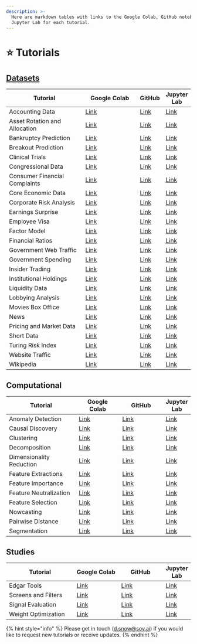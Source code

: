 ```yaml
---
description: >-
  Here are markdown tables with links to the Google Colab, GitHub notebooks, and
  Jupyter Lab for each tutorial.
---
```


# ⭐ Tutorials

## [Datasets](../realtime-datasets/equity-datasets/)

<table><thead><tr><th width="244">Tutorial</th><th width="180">Google Colab</th><th>GitHub</th><th>Jupyter Lab</th></tr></thead><tbody><tr><td>Accounting Data</td><td><a href="https://colab.research.google.com/github/sovai-research/sovai-public/blob/main/notebooks/datasets/Accounting%20Data.ipynb">Link</a></td><td><a href="https://github.com/sovai-research/sovai-public/blob/main/notebooks/datasets/Accounting%20Data.ipynb">Link</a></td><td><a href="https://hub.sov.ai/hub/user-redirect/lab/tree/sovai-public/notebooks/datasets/Accounting%20Data.ipynb">Link</a></td></tr><tr><td>Asset Rotation and Allocation</td><td><a href="https://colab.research.google.com/github/sovai-research/sovai-public/blob/main/notebooks/datasets/Asset%20Rotation%20and%20Allocation.ipynb">Link</a></td><td><a href="https://github.com/sovai-research/sovai-public/blob/main/notebooks/datasets/Asset%20Rotation%20and%20Allocation.ipynb">Link</a></td><td><a href="https://hub.sov.ai/hub/user-redirect/lab/tree/sovai-public/notebooks/datasets/Asset%20Rotation%20and%20Allocation.ipynb">Link</a></td></tr><tr><td>Bankruptcy Prediction</td><td><a href="https://colab.research.google.com/github/sovai-research/sovai-public/blob/main/notebooks/datasets/Bankruptcy%20Prediction.ipynb">Link</a></td><td><a href="https://github.com/sovai-research/sovai-public/blob/main/notebooks/datasets/Bankruptcy%20Prediction.ipynb">Link</a></td><td><a href="https://hub.sov.ai/hub/user-redirect/lab/tree/sovai-public/notebooks/datasets/Bankruptcy%20Prediction.ipynb">Link</a></td></tr><tr><td>Breakout Prediction</td><td><a href="https://colab.research.google.com/github/sovai-research/sovai-public/blob/main/notebooks/datasets/Breakout%20Prediction.ipynb">Link</a></td><td><a href="https://github.com/sovai-research/sovai-public/blob/main/notebooks/datasets/Breakout%20Prediction.ipynb">Link</a></td><td><a href="https://hub.sov.ai/hub/user-redirect/lab/tree/sovai-public/notebooks/datasets/Breakout%20Prediction.ipynb">Link</a></td></tr><tr><td>Clinical Trials</td><td><a href="https://colab.research.google.com/github/sovai-research/sovai-public/blob/main/notebooks/datasets/Clinical%20Trials.ipynb">Link</a></td><td><a href="https://github.com/sovai-research/sovai-public/blob/main/notebooks/datasets/Clinical%20Trials.ipynb">Link</a></td><td><a href="https://hub.sov.ai/hub/user-redirect/lab/tree/sovai-public/notebooks/datasets/Clinical%20Trials.ipynb">Link</a></td></tr><tr><td>Congressional Data</td><td><a href="https://colab.research.google.com/github/sovai-research/sovai-public/blob/main/notebooks/datasets/Congressional%20Trading.ipynb">Link</a></td><td><a href="https://github.com/sovai-research/sovai-public/blob/main/notebooks/datasets/Congressional%20Trading.ipynb">Link</a></td><td><a href="https://hub.sov.ai/hub/user-redirect/lab/tree/sovai-public/notebooks/datasets/Congressional%20Trading.ipynb">Link</a></td></tr><tr><td>Consumer Financial Complaints</td><td><a href="https://colab.research.google.com/github/sovai-research/sovai-public/blob/main/notebooks/datasets/Consumer%20Financial%20Complaints.ipynb">Link</a></td><td><a href="https://github.com/sovai-research/sovai-public/blob/main/notebooks/datasets/Consumer%20Financial%20Complaints.ipynb">Link</a></td><td><a href="https://hub.sov.ai/hub/user-redirect/lab/tree/sovai-public/notebooks/datasets/Consumer%20Financial%20Complaints.ipynb">Link</a></td></tr><tr><td>Core Economic Data</td><td><a href="https://colab.research.google.com/github/sovai-research/sovai-public/blob/main/notebooks/datasets/Core%20Economic%20Data.ipynb">Link</a></td><td><a href="https://github.com/sovai-research/sovai-public/blob/main/notebooks/datasets/Core%20Economic%20Data.ipynb">Link</a></td><td><a href="https://hub.sov.ai/hub/user-redirect/lab/tree/sovai-public/notebooks/datasets/Core%20Economic%20Data.ipynb">Link</a></td></tr><tr><td>Corporate Risk Analysis</td><td><a href="https://colab.research.google.com/github/sovai-research/sovai-public/blob/main/notebooks/datasets/Corporate%20Risk%20Analysis.ipynb">Link</a></td><td><a href="https://github.com/sovai-research/sovai-public/blob/main/notebooks/datasets/Corporate%20Risk%20Analysis.ipynb">Link</a></td><td><a href="https://hub.sov.ai/hub/user-redirect/lab/tree/sovai-public/notebooks/datasets/Corporate%20Risk%20Analysis.ipynb">Link</a></td></tr><tr><td>Earnings Surprise</td><td><a href="https://colab.research.google.com/github/sovai-research/sovai-public/blob/main/notebooks/datasets/Earnings%20Surprise.ipynb">Link</a></td><td><a href="https://github.com/sovai-research/sovai-public/blob/main/notebooks/datasets/Earnings%20Surprise.ipynb">Link</a></td><td><a href="https://hub.sov.ai/hub/user-redirect/lab/tree/sovai-public/notebooks/datasets/Earnings%20Surprise.ipynb">Link</a></td></tr><tr><td>Employee Visa</td><td><a href="https://colab.research.google.com/github/sovai-research/sovai-public/blob/main/notebooks/datasets/Employee%20Visa.ipynb">Link</a></td><td><a href="https://github.com/sovai-research/sovai-public/blob/main/notebooks/datasets/Employee%20Visa.ipynb">Link</a></td><td><a href="https://hub.sov.ai/hub/user-redirect/lab/tree/sovai-public/notebooks/datasets/Employee%20Visa.ipynb">Link</a></td></tr><tr><td>Factor Model</td><td><a href="https://colab.research.google.com/github/sovai-research/sovai-public/blob/main/notebooks/datasets/Factor%20Model.ipynb">Link</a></td><td><a href="https://github.com/sovai-research/sovai-public/blob/main/notebooks/datasets/Factor%20Model.ipynb">Link</a></td><td><a href="https://hub.sov.ai/hub/user-redirect/lab/tree/sovai-public/notebooks/datasets/Factor%20Model.ipynb">Link</a></td></tr><tr><td>Financial Ratios</td><td><a href="https://colab.research.google.com/github/sovai-research/sovai-public/blob/main/notebooks/datasets/Financial%20Ratios.ipynb">Link</a></td><td><a href="https://github.com/sovai-research/sovai-public/blob/main/notebooks/datasets/Financial%20Ratios.ipynb">Link</a></td><td><a href="https://hub.sov.ai/hub/user-redirect/lab/tree/sovai-public/notebooks/datasets/Financial%20Ratios.ipynb">Link</a></td></tr><tr><td>Government Web Traffic</td><td><a href="https://colab.research.google.com/github/sovai-research/sovai-public/blob/main/notebooks/datasets/Government%20Internet.ipynb">Link</a></td><td><a href="https://github.com/sovai-research/sovai-public/blob/main/notebooks/datasets/Government%20Internet.ipynb">Link</a></td><td><a href="https://hub.sov.ai/hub/user-redirect/lab/tree/sovai-public/notebooks/datasets/Government%20Internet.ipynb">Link</a></td></tr><tr><td>Government Spending</td><td><a href="https://colab.research.google.com/github/sovai-research/sovai-public/blob/main/notebooks/datasets/Government%20Spending.ipynb">Link</a></td><td><a href="https://github.com/sovai-research/sovai-public/blob/main/notebooks/datasets/Government%20Spending.ipynb">Link</a></td><td><a href="https://hub.sov.ai/hub/user-redirect/lab/tree/sovai-public/notebooks/datasets/Government%20Spending.ipynb">Link</a></td></tr><tr><td>Insider Trading</td><td><a href="https://colab.research.google.com/github/sovai-research/sovai-public/blob/main/notebooks/datasets/Insider%20Trading.ipynb">Link</a></td><td><a href="https://github.com/sovai-research/sovai-public/blob/main/notebooks/datasets/Insider%20Trading.ipynb">Link</a></td><td><a href="https://hub.sov.ai/hub/user-redirect/lab/tree/sovai-public/notebooks/datasets/Insider%20Trading.ipynb">Link</a></td></tr><tr><td>Institutional Holdings</td><td><a href="https://colab.research.google.com/github/sovai-research/sovai-public/blob/main/notebooks/datasets/Insitutional%20Holdings.ipynb">Link</a></td><td><a href="https://github.com/sovai-research/sovai-public/blob/main/notebooks/datasets/Insitutional%20Holdings.ipynb">Link</a></td><td><a href="https://hub.sov.ai/hub/user-redirect/lab/tree/sovai-public/notebooks/datasets/Insitutional%20Holdings.ipynb">Link</a></td></tr><tr><td>Liquidity Data</td><td><a href="https://colab.research.google.com/github/sovai-research/sovai-public/blob/main/notebooks/datasets/Liquidity%20Data.ipynb">Link</a></td><td><a href="https://github.com/sovai-research/sovai-public/blob/main/notebooks/datasets/Liquidity%20Data.ipynb">Link</a></td><td><a href="https://hub.sov.ai/hub/user-redirect/lab/tree/sovai-public/notebooks/datasets/Liquidity%20Data.ipynb">Link</a></td></tr><tr><td>Lobbying Analysis</td><td><a href="https://colab.research.google.com/github/sovai-research/sovai-public/blob/main/notebooks/datasets/Lobbying%20Analysis.ipynb">Link</a></td><td><a href="https://github.com/sovai-research/sovai-public/blob/main/notebooks/datasets/Lobbying%20Analysis.ipynb">Link</a></td><td><a href="https://hub.sov.ai/hub/user-redirect/lab/tree/sovai-public/notebooks/datasets/Lobbying%20Analysis.ipynb">Link</a></td></tr><tr><td>Movies Box Office</td><td><a href="https://colab.research.google.com/github/sovai-research/sovai-public/blob/main/notebooks/datasets/Movies%20Box%20Office.ipynb">Link</a></td><td><a href="https://github.com/sovai-research/sovai-public/blob/main/notebooks/datasets/Movies%20Box%20Office.ipynb">Link</a></td><td><a href="https://hub.sov.ai/hub/user-redirect/lab/tree/sovai-public/notebooks/datasets/Movies%20Box%20Office.ipynb">Link</a></td></tr><tr><td>News</td><td><a href="https://colab.research.google.com/github/sovai-research/sovai-public/blob/main/notebooks/datasets/News.ipynb">Link</a></td><td><a href="https://github.com/sovai-research/sovai-public/blob/main/notebooks/datasets/News.ipynb">Link</a></td><td><a href="https://hub.sov.ai/hub/user-redirect/lab/tree/sovai-public/notebooks/datasets/News.ipynb">Link</a></td></tr><tr><td>Pricing and Market Data</td><td><a href="https://colab.research.google.com/github/sovai-research/sovai-public/blob/main/notebooks/datasets/Pricing%20and%20Market%20Data.ipynb">Link</a></td><td><a href="https://github.com/sovai-research/sovai-public/blob/main/notebooks/datasets/Pricing%20and%20Market%20Data.ipynb">Link</a></td><td><a href="https://hub.sov.ai/hub/user-redirect/lab/tree/sovai-public/notebooks/datasets/Pricing%20and%20Market%20Data.ipynb">Link</a></td></tr><tr><td>Short Data</td><td><a href="https://colab.research.google.com/github/sovai-research/sovai-public/blob/main/notebooks/datasets/Short%20Data.ipynb">Link</a></td><td><a href="https://github.com/sovai-research/sovai-public/blob/main/notebooks/datasets/Short%20Data.ipynb">Link</a></td><td><a href="https://hub.sov.ai/hub/user-redirect/lab/tree/sovai-public/notebooks/datasets/Short%20Data.ipynb">Link</a></td></tr><tr><td>Turing Risk Index</td><td><a href="https://colab.research.google.com/github/sovai-research/sovai-public/blob/main/notebooks/datasets/Turing%20Risk%20Index.ipynb">Link</a></td><td><a href="https://github.com/sovai-research/sovai-public/blob/main/notebooks/datasets/Turing%20Risk%20Index.ipynb">Link</a></td><td><a href="https://hub.sov.ai/hub/user-redirect/lab/tree/sovai-public/notebooks/datasets/Turing%20Risk%20Index.ipynb">Link</a></td></tr><tr><td>Website Traffic</td><td><a href="https://colab.research.google.com/github/sovai-research/sovai-public/blob/main/notebooks/datasets/Website%20Traffic.ipynb">Link</a></td><td><a href="https://github.com/sovai-research/sovai-public/blob/main/notebooks/datasets/Website%20Traffic.ipynb">Link</a></td><td><a href="https://hub.sov.ai/hub/user-redirect/lab/tree/sovai-public/notebooks/datasets/Website%20Traffic.ipynb">Link</a></td></tr><tr><td>Wikipedia</td><td><a href="https://colab.research.google.com/github/sovai-research/sovai-public/blob/main/notebooks/datasets/Wikipedia.ipynb">Link</a></td><td><a href="https://github.com/sovai-research/sovai-public/blob/main/notebooks/datasets/Wikipedia.ipynb">Link</a></td><td><a href="https://hub.sov.ai/hub/user-redirect/lab/tree/sovai-public/notebooks/datasets/Wikipedia.ipynb">Link</a></td></tr></tbody></table>



## Computational

<table><thead><tr><th width="256">Tutorial</th><th width="166">Google Colab</th><th width="167">GitHub</th><th>Jupyter Lab</th></tr></thead><tbody><tr><td>Anomaly Detection</td><td><a href="https://colab.research.google.com/github/sovai-research/sovai-public/blob/main/notebooks/computational/Anomaly%20Detection.ipynb">Link</a></td><td><a href="https://github.com/sovai-research/sovai-public/blob/main/notebooks/computational/Anomaly%20Detection.ipynb">Link</a></td><td><a href="https://hub.sov.ai/hub/user-redirect/lab/tree/sovai-public/notebooks/computational/Anomaly%20Detection.ipynb">Link</a></td></tr><tr><td>Causal Discovery</td><td><a href="https://colab.research.google.com/github/sovai-research/sovai-public/blob/main/notebooks/computational/Causal%20Discovery%20Notebook.ipynb">Link</a></td><td><a href="https://github.com/sovai-research/sovai-public/blob/main/notebooks/computational/Causal%20Discovery%20Notebook.ipynb">Link</a></td><td><a href="https://hub.sov.ai/hub/user-redirect/lab/tree/sovai-public/notebooks/computational/Causal%20Discovery%20Notebook.ipynb">Link</a></td></tr><tr><td>Clustering</td><td><a href="https://colab.research.google.com/github/sovai-research/sovai-public/blob/main/notebooks/computational/Clustering%20Notebook.ipynb">Link</a></td><td><a href="https://github.com/sovai-research/sovai-public/blob/main/notebooks/computational/Clustering%20Notebook.ipynb">Link</a></td><td><a href="https://hub.sov.ai/hub/user-redirect/lab/tree/sovai-public/notebooks/computational/Clustering%20Notebook.ipynb">Link</a></td></tr><tr><td>Decomposition</td><td><a href="https://colab.research.google.com/github/sovai-research/sovai-public/blob/main/notebooks/computational/Decomposition%20Notebook.ipynb">Link</a></td><td><a href="https://github.com/sovai-research/sovai-public/blob/main/notebooks/computational/Decomposition%20Notebook.ipynb">Link</a></td><td><a href="https://hub.sov.ai/hub/user-redirect/lab/tree/sovai-public/notebooks/computational/Decomposition%20Notebook.ipynb">Link</a></td></tr><tr><td>Dimensionality Reduction</td><td><a href="https://colab.research.google.com/github/sovai-research/sovai-public/blob/main/notebooks/computational/Dimensionality%20Reduction.ipynb">Link</a></td><td><a href="https://github.com/sovai-research/sovai-public/blob/main/notebooks/computational/Dimensionality%20Reduction.ipynb">Link</a></td><td><a href="https://hub.sov.ai/hub/user-redirect/lab/tree/sovai-public/notebooks/computational/Dimensionality%20Reduction.ipynb">Link</a></td></tr><tr><td>Feature Extractions</td><td><a href="https://colab.research.google.com/github/sovai-research/sovai-public/blob/main/notebooks/computational/Feature%20Extractions.ipynb">Link</a></td><td><a href="https://github.com/sovai-research/sovai-public/blob/main/notebooks/computational/Feature%20Extractions.ipynb">Link</a></td><td><a href="https://hub.sov.ai/hub/user-redirect/lab/tree/sovai-public/notebooks/computational/Feature%20Extractions.ipynb">Link</a></td></tr><tr><td>Feature Importance</td><td><a href="https://colab.research.google.com/github/sovai-research/sovai-public/blob/main/notebooks/computational/Feature%20Importance.ipynb">Link</a></td><td><a href="https://github.com/sovai-research/sovai-public/blob/main/notebooks/computational/Feature%20Importance.ipynb">Link</a></td><td><a href="https://hub.sov.ai/hub/user-redirect/lab/tree/sovai-public/notebooks/computational/Feature%20Importance.ipynb">Link</a></td></tr><tr><td>Feature Neutralization</td><td><a href="https://colab.research.google.com/github/sovai-research/sovai-public/blob/main/notebooks/computational/Feature%20Neutralization.ipynb">Link</a></td><td><a href="https://github.com/sovai-research/sovai-public/blob/main/notebooks/computational/Feature%20Neutralization.ipynb">Link</a></td><td><a href="https://hub.sov.ai/hub/user-redirect/lab/tree/sovai-public/notebooks/computational/Feature%20Neutralization.ipynb">Link</a></td></tr><tr><td>Feature Selection</td><td><a href="https://colab.research.google.com/github/sovai-research/sovai-public/blob/main/notebooks/computational/Feature%20Selection.ipynb">Link</a></td><td><a href="https://github.com/sovai-research/sovai-public/blob/main/notebooks/computational/Feature%20Selection.ipynb">Link</a></td><td><a href="https://hub.sov.ai/hub/user-redirect/lab/tree/sovai-public/notebooks/computational/Feature%20Selection.ipynb">Link</a></td></tr><tr><td>Nowcasting</td><td><a href="https://colab.research.google.com/github/sovai-research/sovai-public/blob/main/notebooks/computational/Nowcasting%20Notebook.ipynb">Link</a></td><td><a href="https://github.com/sovai-research/sovai-public/blob/main/notebooks/computational/Nowcasting%20Notebook.ipynb">Link</a></td><td><a href="https://hub.sov.ai/hub/user-redirect/lab/tree/sovai-public/notebooks/computational/Nowcasting%20Notebook.ipynb">Link</a></td></tr><tr><td>Pairwise Distance</td><td><a href="https://colab.research.google.com/github/sovai-research/sovai-public/blob/main/notebooks/computational/Pairwise%20Distance.ipynb">Link</a></td><td><a href="https://github.com/sovai-research/sovai-public/blob/main/notebooks/computational/Pairwise%20Distance.ipynb">Link</a></td><td><a href="https://hub.sov.ai/hub/user-redirect/lab/tree/sovai-public/notebooks/computational/Pairwise%20Distance.ipynb">Link</a></td></tr><tr><td>Segmentation</td><td><a href="https://colab.research.google.com/github/sovai-research/sovai-public/blob/main/notebooks/computational/Segmentation%20Notebook.ipynb">Link</a></td><td><a href="https://github.com/sovai-research/sovai-public/blob/main/notebooks/computational/Segmentation%20Notebook.ipynb">Link</a></td><td><a href="https://hub.sov.ai/hub/user-redirect/lab/tree/sovai-public/notebooks/computational/Segmentation%20Notebook.ipynb">Link</a></td></tr></tbody></table>

## Studies

<table><thead><tr><th width="256">Tutorial</th><th width="165">Google Colab</th><th width="166">GitHub</th><th>Jupyter Lab</th></tr></thead><tbody><tr><td>Edgar Tools</td><td><a href="https://colab.research.google.com/github/sovai-research/sovai-public/blob/main/notebooks/studies/Edgar%20Tools.ipynb">Link</a></td><td><a href="https://github.com/sovai-research/sovai-public/blob/main/notebooks/studies/Edgar%20Tools.ipynb">Link</a></td><td><a href="https://hub.sov.ai/hub/user-redirect/lab/tree/sovai-public/notebooks/studies/Edgar%20Tools.ipynb">Link</a></td></tr><tr><td>Screens and Filters</td><td><a href="https://colab.research.google.com/github/sovai-research/sovai-public/blob/main/notebooks/studies/Screens%20and%20Filters.ipynb">Link</a></td><td><a href="https://github.com/sovai-research/sovai-public/blob/main/notebooks/studies/Screens%20and%20Filters.ipynb">Link</a></td><td><a href="https://hub.sov.ai/hub/user-redirect/lab/tree/sovai-public/notebooks/studies/Screens%20and%20Filters.ipynb">Link</a></td></tr><tr><td>Signal Evaluation</td><td><a href="https://colab.research.google.com/github/sovai-research/sovai-public/blob/main/notebooks/studies/Signal%20Evaluation.ipynb">Link</a></td><td><a href="https://github.com/sovai-research/sovai-public/blob/main/notebooks/studies/Signal%20Evaluation.ipynb">Link</a></td><td><a href="https://hub.sov.ai/hub/user-redirect/lab/tree/sovai-public/notebooks/studies/Signal%20Evaluation.ipynb">Link</a></td></tr><tr><td>Weight Optimization</td><td><a href="https://colab.research.google.com/github/sovai-research/sovai-public/blob/main/notebooks/studies/Weight%20Optimization.ipynb">Link</a></td><td><a href="https://github.com/sovai-research/sovai-public/blob/main/notebooks/studies/Weight%20Optimization.ipynb">Link</a></td><td><a href="https://hub.sov.ai/hub/user-redirect/lab/tree/sovai-public/notebooks/studies/Weight%20Optimization.ipynb">Link</a></td></tr></tbody></table>

{% hint style="info" %}
Please get in touch (d.snow@sov.ai) if you would like to request new tutorials or receive updates.
{% endhint %}
